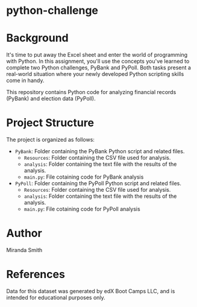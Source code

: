 # python-challenge
# Background
It's time to put away the Excel sheet and enter the world of programming with Python. In this assignment, you'll use the concepts you've learned to complete two Python challenges, PyBank and PyPoll. Both tasks present a real-world situation where your newly developed Python scripting skills come in handy.

This repository contains Python code for analyzing financial records (PyBank) and election data (PyPoll).

# Project Structure

The project is organized as follows:

- `PyBank`: Folder containing the PyBank Python script and related files.
    - `Resources`: Folder containing the CSV file used for analysis.
    - `analysis`: Folder containing the text file with the results of the analysis.
    - `main.py`: File cotaining code for PyBank analysis
- `PyPoll`: Folder containing the PyPoll Python script and related files.
  - `Resources`: Folder containing the CSV file used for analysis.
  - `analysis`: Folder containing the text file with the results of the analysis.
  - `main.py`: File cotaining code for PyPoll analysis

# Author
Miranda Smith

# References
Data for this dataset was generated by edX Boot Camps LLC, and is intended for educational purposes only.

